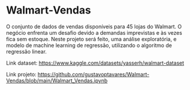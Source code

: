 # Walmart-Vendas

O conjunto de dados de vendas disponíveis para 45 lojas do Walmart. O negócio enfrenta um desafio devido a demandas imprevistas e às vezes fica sem estoque. Neste projeto será feito, uma análise exploratória, e modelo de machine learning de regressão, utilizando o algoritmo de regressão linear.

Link dataset: https://www.kaggle.com/datasets/yasserh/walmart-dataset

Link projeto: https://github.com/gustavoptavares/Walmart-Vendas/blob/main/Walmart_Vendas.ipynb
